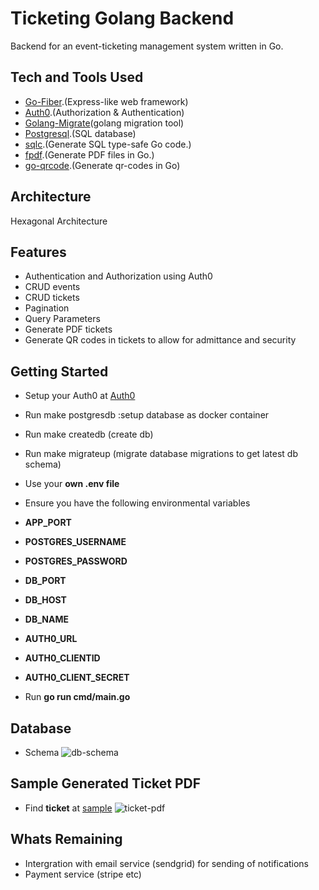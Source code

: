 # Ticketing Golang Backend

Backend for an event-ticketing management system written in Go.

## Tech and Tools Used

- [Go-Fiber](https://docs.gofiber.io/).(Express-like web framework)
- [Auth0](https://auth0.com/docs/quickstart/backend).(Authorization & Authentication)
- [Golang-Migrate](https://github.com/golang-migrate/migrate/blob/master/database/postgres/TUTORIAL.md)(golang migration tool)
- [Postgresql](https://hub.docker.com/_/postgres).(SQL database)
- [sqlc](https://sqlc.dev/).(Generate SQL type-safe Go code.)
- [fpdf](https://github.com/jung-kurt/gofpdf).(Generate PDF files in Go.)
- [go-qrcode](https://github.com/skip2/go-qrcode).(Generate qr-codes in Go)

## Architecture

Hexagonal Architecture

## Features

- Authentication and Authorization using Auth0
- CRUD events
- CRUD tickets
- Pagination
- Query Parameters
- Generate PDF tickets
- Generate QR codes in tickets to allow for admittance and security

## Getting Started

- Setup your Auth0 at [Auth0](https://auth0.com/docs/quickstart/backend)
- Run make postgresdb :setup database as docker container
- Run make createdb (create db)
- Run make migrateup (migrate database migrations to get latest db schema)
- Use your **own .env file**
- Ensure you have the following environmental variables
- **APP_PORT**
- **POSTGRES_USERNAME**
- **POSTGRES_PASSWORD**
- **DB_PORT**
- **DB_HOST**
- **DB_NAME**
- **AUTH0_URL**
- **AUTH0_CLIENTID**
- **AUTH0_CLIENT_SECRET**

- Run **go run cmd/main.go**

## Database

- Schema
  ![db-schema](https://firebasestorage.googleapis.com/v0/b/creadable-22c39.appspot.com/o/Screenshot%20from%202024-07-07%2003-21-42.png?alt=media&token=ddbb8fda-ab27-4b28-8b7f-9ee001293b64)

## Sample Generated Ticket PDF

- Find **ticket** at [sample](https://github.com/kevinkimutai/event-ticketing-backend/blob/main/summertides-ticket-7.pdf)
  ![ticket-pdf](https://firebasestorage.googleapis.com/v0/b/creadable-22c39.appspot.com/o/Screenshot%20from%202024-07-11%2020-01-35.png?alt=media&token=c01267c4-c895-4fe8-b2b2-21535799adaf)

## Whats Remaining

- Intergration with email service (sendgrid) for sending of notifications
- Payment service (stripe etc)
